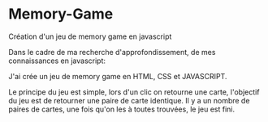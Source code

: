 # Memory-Game
Création d'un jeu de memory game en javascript

Dans le cadre de ma recherche d'approfondissement, de mes connaissances en javascript:

J'ai crée un jeu de memory game en HTML, CSS et JAVASCRIPT.

Le principe du jeu est simple, lors d'un clic on retourne une carte, l'objectif du jeu est de retourner une paire de carte identique.
Il y a un nombre de paires de cartes, une fois qu'on les à toutes trouvées, le jeu est fini.
